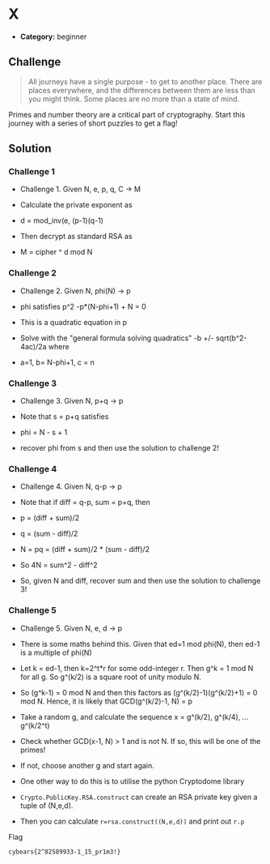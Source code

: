 # X

- **Category:** beginner

## Challenge

>    All journeys have a single purpose - to get to another place. There are places everywhere, and the differences between them are less than you might think. Some places are no more than a state of mind.

Primes and number theory are a critical part of cryptography. Start this journey with a series of short puzzles to get a flag!

## Solution

### Challenge 1

* Challenge 1. Given N, e, p, q, C -> M

* Calculate the private exponent as
* d = mod_inv(e, (p-1)(q-1)
* Then decrypt as standard RSA as
* M = cipher ^ d mod N

### Challenge 2

* Challenge 2. Given N, phi(N) -> p

* phi satisfies p^2 -p*(N-phi+1) + N = 0
* This is a quadratic equation in p
* Solve with the "general formula solving quadratics" -b +/- sqrt(b^2-4ac)/2a where
* a=1, b= N-phi+1, c = n

### Challenge 3

* Challenge 3. Given N, p+q -> p

* Note that s = p+q satisfies
* phi = N - s + 1
* recover phi from s and then use the solution to challenge 2!

### Challenge 4

* Challenge 4. Given N, q-p -> p

* Note that if diff = q-p, sum = p+q, then
* p = (diff + sum)/2
* q = (sum - diff)/2
* N = pq = (diff + sum)/2 * (sum - diff)/2
* So 4N = sum^2 - diff^2

* So, given N and diff, recover sum and then use the solution to challenge 3!

### Challenge 5

* Challenge 5. Given N, e, d  -> p

* There is some maths behind this. Given that ed=1 mod phi(N), then ed-1 is a multiple of phi(N)
* Let k = ed-1, then k=2^t*r for some odd-integer r. Then g^k = 1 mod N for all g. So g^(k/2) is a square root of unity modulo N.
* So (g^k-1) = 0 mod N and then this factors as (g^(k/2)-1)(g^(k/2)+1) = 0 mod N. Hence, it is likely that GCD(g^(k/2)-1, N) = p
* Take a random g, and calculate the sequence x = g^(k/2), g^(k/4), ... g^(k/2^t)
* Check whether GCD(x-1, N) > 1 and is not N. If so, this will be one of the primes!
* If not, choose another g and start again.

* One other way to do this is to utilise the python Cryptodome library
* `Crypto.PublicKey.RSA.construct` can create an RSA private key given a tuple of (N,e,d).
* Then you can calculate `r=rsa.construct((N,e,d))` and print out `r.p`

Flag
```
cybears{2^82589933-1_15_pr1m3!}
```
